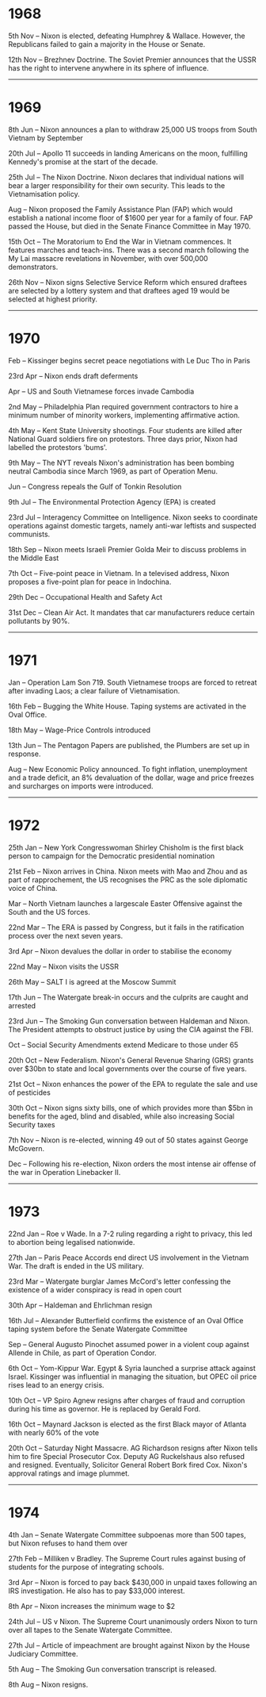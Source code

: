 # 1968

5th Nov – Nixon is elected, defeating Humphrey & Wallace. However, the Republicans failed to gain a majority in the House or Senate.

12th Nov – Brezhnev Doctrine. The Soviet Premier announces that the USSR has the right to intervene anywhere in its sphere of influence.

***

# 1969

8th Jun – Nixon announces a plan to withdraw 25,000 US troops from South Vietnam by September

20th Jul – Apollo 11 succeeds in landing Americans on the moon, fulfilling Kennedy's promise at the start of the decade.

25th Jul – The Nixon Doctrine. Nixon declares that individual nations will bear a larger responsibility for their own security. This leads to the Vietnamisation policy.

Aug – Nixon proposed the Family Assistance Plan (FAP) which would establish a national income floor of $1600 per year for a family of four. FAP passed the House, but died in the Senate Finance Committee in May 1970.

15th Oct – The Moratorium to End the War in Vietnam commences. It features marches and teach-ins. There was a second march following the My Lai massacre revelations in November, with over 500,000 demonstrators.

26th Nov – Nixon signs Selective Service Reform which ensured draftees are selected by a lottery system and that draftees aged 19 would be selected at highest priority.

***

# 1970

Feb – Kissinger begins secret peace negotiations with Le Duc Tho in Paris

23rd Apr – Nixon ends draft deferments

Apr – US and South Vietnamese forces invade Cambodia

2nd May – Philadelphia Plan required government contractors to hire a minimum number of minority workers, implementing affirmative action.

4th May – Kent State University shootings. Four students are killed after National Guard soldiers fire on protestors. Three days prior, Nixon had labelled the protestors 'bums'.

9th May – The NYT reveals Nixon's administration has been bombing neutral Cambodia since March 1969, as part of Operation Menu.

Jun – Congress repeals the Gulf of Tonkin Resolution

9th Jul – The Environmental Protection Agency (EPA) is created

23rd Jul – Interagency Committee on Intelligence. Nixon seeks to coordinate operations against domestic targets, namely anti-war leftists and suspected communists.

18th Sep – Nixon meets Israeli Premier Golda Meir to discuss problems in the Middle East

7th Oct – Five-point peace in Vietnam. In a televised address, Nixon proposes a five-point plan for peace in Indochina.

29th Dec – Occupational Health and Safety Act

31st Dec – Clean Air Act. It mandates that car manufacturers reduce certain pollutants by 90%.

***

# 1971

Jan – Operation Lam Son 719. South Vietnamese troops are forced to retreat after invading Laos; a clear failure of Vietnamisation.

16th Feb – Bugging the White House. Taping systems are activated in the Oval Office.

18th May – Wage-Price Controls introduced

13th Jun – The Pentagon Papers are published, the Plumbers are set up in response.

Aug – New Economic Policy announced. To fight inflation, unemployment and a trade deficit, an 8% devaluation of the dollar, wage and price freezes and surcharges on imports were introduced.

***

# 1972

25th Jan – New York Congresswoman Shirley Chisholm is the first black person to campaign for the Democratic presidential nomination

21st Feb – Nixon arrives in China. Nixon meets with Mao and Zhou and as part of rapprochement, the US recognises the PRC as the sole diplomatic voice of China.

Mar – North Vietnam launches a largescale Easter Offensive against the South and the US forces.

22nd Mar – The ERA is passed by Congress, but it fails in the ratification process over the next seven years.

3rd Apr – Nixon devalues the dollar in order to stabilise the economy

22nd May – Nixon visits the USSR

26th May – SALT I is agreed at the Moscow Summit

17th Jun – The Watergate break-in occurs and the culprits are caught and arrested

23rd Jun – The Smoking Gun conversation between Haldeman and Nixon. The President attempts to obstruct justice by using the CIA against the FBI.

Oct – Social Security Amendments extend Medicare to those under 65

20th Oct – New Federalism. Nixon's General Revenue Sharing (GRS) grants over $30bn to state and local governments over the course of five years.

21st Oct – Nixon enhances the power of the EPA to regulate the sale and use of pesticides

30th Oct – Nixon signs sixty bills, one of which provides more than $5bn in benefits for the aged, blind and disabled, while also increasing Social Security taxes

7th Nov – Nixon is re-elected, winning 49 out of 50 states against George McGovern.

Dec – Following his re-election, Nixon orders the most intense air offense of the war in Operation Linebacker II.

***

# 1973

22nd Jan – Roe v Wade. In a 7-2 ruling regarding a right to privacy, this led to abortion being legalised nationwide.

27th Jan – Paris Peace Accords end direct US involvement in the Vietnam War. The draft is ended in the US military.

23rd Mar – Watergate burglar James McCord's letter confessing the existence of a wider conspiracy is read in open court

30th Apr – Haldeman and Ehrlichman resign

16th Jul – Alexander Butterfield confirms the existence of an Oval Office taping system before the Senate Watergate Committee

Sep – General Augusto Pinochet assumed power in a violent coup against Allende in Chile, as part of Operation Condor.

6th Oct – Yom-Kippur War. Egypt & Syria launched a surprise attack against Israel. Kissinger was influential in managing the situation, but OPEC oil price rises lead to an energy crisis.

10th Oct – VP Spiro Agnew resigns after charges of fraud and corruption during his time as governor. He is replaced by Gerald Ford.

16th Oct – Maynard Jackson is elected as the first Black mayor of Atlanta with nearly 60% of the vote

20th Oct – Saturday Night Massacre. AG Richardson resigns after Nixon tells him to fire Special Prosecutor Cox. Deputy AG Ruckelshaus also refused and resigned. Eventually, Solicitor General Robert Bork fired Cox. Nixon's approval ratings and image plummet.

***

# 1974

4th Jan – Senate Watergate Committee subpoenas more than 500 tapes, but Nixon refuses to hand them over

27th Feb – Milliken v Bradley. The Supreme Court rules against busing of students for the purpose of integrating schools.

3rd Apr – Nixon is forced to pay back $430,000 in unpaid taxes following an IRS investigation. He also has to pay $33,000 interest.

8th Apr – Nixon increases the minimum wage to $2

24th Jul – US v Nixon. The Supreme Court unanimously orders Nixon to turn over all tapes to the Senate Watergate Committee.

27th Jul – Article of impeachment are brought against Nixon by the House Judiciary Committee.

5th Aug – The Smoking Gun conversation transcript is released.

8th Aug – Nixon resigns.

